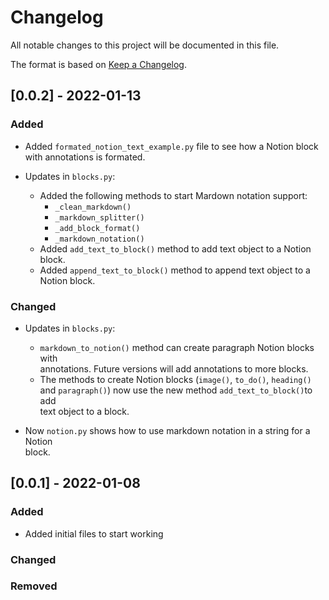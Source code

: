 # Changelog
All notable changes to this project will be documented in this file.

The format is based on [Keep a Changelog](https://keepachangelog.com).

## [0.0.2] - 2022-01-13
### Added
- Added `formated_notion_text_example.py` file to see how a Notion block  
with annotations is formated.

- Updates in `blocks.py`:
    - Added the following methods to start Mardown notation support:
        - `_clean_markdown()`
        - `_markdown_splitter()`
        - `_add_block_format()`
        - `_markdown_notation()`
    - Added `add_text_to_block()` method to add text object to a Notion  
    block.
    - Added `append_text_to_block()` method to append text object to a  
    Notion block.

### Changed
- Updates in `blocks.py`:
    - `markdown_to_notion()` method can create paragraph Notion blocks with  
    annotations. Future versions will add annotations to more blocks.
    - The methods to create Notion blocks (`image()`, `to_do()`, `heading()`  
    and `paragraph()`) now use the new method `add_text_to_block()`to add  
    text object to a block.

- Now `notion.py` shows how to use markdown notation in a string for a Notion  
block.

## [0.0.1] - 2022-01-08
### Added
- Added initial files to start working

### Changed

### Removed
